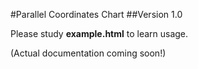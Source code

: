 #Parallel Coordinates Chart
##Version 1.0

Please study **example.html** to learn usage.

(Actual documentation coming soon!)